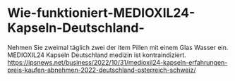 # Wie-funktioniert-MEDIOXIL24-Kapseln-Deutschland-
Nehmen Sie zweimal täglich zwei der item Pillen mit einem Glas Wasser ein. MEDIOXIL24 Kapseln Deutschland medizin ist kontraindiziert.  https://ipsnews.net/business/2022/10/31/medioxil24-kapseln-erfahrungen-preis-kaufen-abnehmen-2022-deutschland-osterreich-schweiz/

